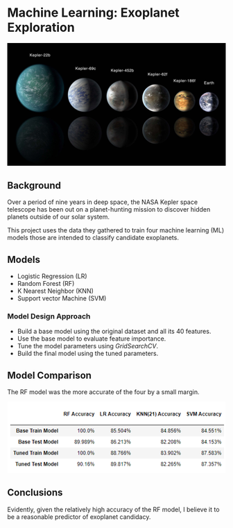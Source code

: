 # Machine Learning: Exoplanet Exploration

![exoplanets.jpg](Images/exoplanets.jpg)

## Background
Over a period of nine years in deep space, the NASA Kepler space telescope has been out on a planet-hunting mission to discover hidden planets outside of our solar system.

This project uses the data they gathered to train four machine learning (ML) models those are intended to classify candidate exoplanets.

## Models
- Logistic Regression (LR)
- Random Forest (RF)
- K Nearest Neighbor (KNN)
- Support vector Machine (SVM)

### Model Design Approach
- Build a base model using the original dataset and all its 40 features.
- Use the base model to evaluate feature importance.
- Tune the model parameters using *GridSearchCV*.
- Build the final model using the tuned parameters.

## Model Comparison
The RF model was the more accurate of the four by a small margin.

![models_eval](Images/eval.PNG)

## Conclusions
Evidently, given the relatively high accuracy of the RF model, I believe it to be a reasonable predictor of exoplanet candidacy.
